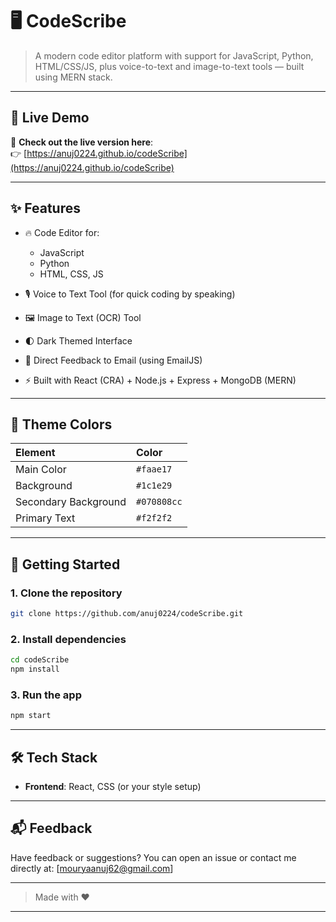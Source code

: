 

# 🖥️ CodeScribe 

> A modern code editor platform with support for JavaScript, Python, HTML/CSS/JS, plus voice-to-text and image-to-text tools — built using MERN stack.

---

## 🔗 Live Demo

🎯 **Check out the live version here**:  
👉 [https://anuj0224.github.io/codeScribe](https://anuj0224.github.io/codeScribe)

---

## ✨ Features

* 🔥 Code Editor for:

  * JavaScript
  * Python
  * HTML, CSS, JS
* 🎙️ Voice to Text Tool (for quick coding by speaking)
* 🖼️ Image to Text (OCR) Tool
* 🌓 Dark Themed Interface
* 📩 Direct Feedback to Email (using EmailJS)
* ⚡ Built with React (CRA) + Node.js + Express + MongoDB (MERN)

---

## 🎨 Theme Colors

| Element              | Color       |
| :------------------- | :---------- |
| Main Color           | `#faae17`   |
| Background           | `#1c1e29`   |
| Secondary Background | `#070808cc` |
| Primary Text         | `#f2f2f2`   |

---

## 🚀 Getting Started

### 1. Clone the repository

```bash
git clone https://github.com/anuj0224/codeScribe.git
```

### 2. Install dependencies

```bash
cd codeScribe
npm install
```

### 3. Run the app

```bash
npm start
```

---

## 🛠️ Tech Stack

* **Frontend**: React, CSS (or your style setup)

---


## 📬 Feedback

Have feedback or suggestions?
You can open an issue or contact me directly at: \[[mouryaanuj62@gmail.com](mailto:mouryaanuj62@gmail.com)]

---

> Made with ❤️

---
